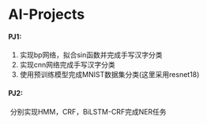 # AI-Projects

#### PJ1:

1. 实现bp网络，拟合sin函数并完成手写汉字分类
2. 实现cnn网络完成手写汉字分类
3. 使用预训练模型完成MNIST数据集分类(这里采用resnet18)

#### PJ2:

​		分别实现HMM，CRF，BiLSTM-CRF完成NER任务
